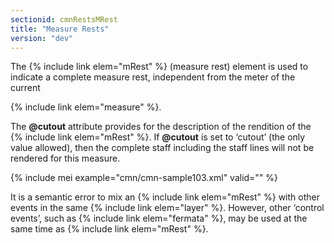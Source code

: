 ```yaml
---
sectionid: cmnRestsMRest
title: "Measure Rests"
version: "dev"
---
```


The {% include link elem="mRest" %} (measure rest) element is used to indicate a complete measure rest, independent from the meter of the current 

{% include link elem="measure" %}.

The **@cutout** attribute provides for the description of the rendition of the {% include link elem="mRest" %}. If **@cutout** is set to ‘cutout’ (the only value allowed), then the complete staff including the staff lines will not be rendered for this measure.

{% include mei example="cmn/cmn-sample103.xml" valid="" %}

It is a semantic error to mix an {% include link elem="mRest" %} with other events in the same {% include link elem="layer" %}. However, other ‘control events’, such as {% include link elem="fermata" %}, may be used at the same time as {% include link elem="mRest" %}.
